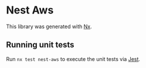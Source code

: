 # Nest Aws

This library was generated with [Nx](https://nx.dev).

## Running unit tests

Run `nx test nest-aws` to execute the unit tests via [Jest](https://jestjs.io).
